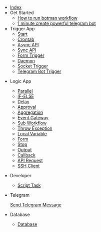* [Index](/)
* Get Started
	* [How to run botman workflow](how-to-run-botman.md)
	* [1 minute create powerful telegram bot](1-minute-telegram-bot.md)
* Trigger App
	* [Start](trigger_start.md)
	* [Crontab](trigger_crontab.md)
	* [Async API](trigger_async.md)
	* [Sync API](trigger_sync.md)
	* [Form Trigger](trigger_form.md)
	* [Daemon](trigger_daemon.md)
	* [Socket Trigger](trigger_socket.md)
	* [Telegram Bot Trigger](trigger_telegram_bot.md)

- Logic App
  - [Parallel](parallel.md)
  - [IF-ELSE](if.md)
  - [Delay](delay.md)
  - [Approval](approval.md)
  - [Aggregation](aggregation.md)
  - [Event Gateway](event-gateway.md)
  - [Sub Workflow](sub-workflow.md)
  - [Throw Exception](throw-exception.md)
  - [Local Variable](local-variable.md)
  - [Form](form.md)
  - [Stop](stop.md)
  - [Output](output.md)
  - [Callback](callback.md)
  - [API Request](api-request.md)
  - [SSH Client](ssh.md)

- Developer
  - [Script Task](script-task.md)
  
- Telegram
  
  [Send Telegram Message](send-telegram-message.md)
  
- Database
  - [Database](database.md)
  
  
